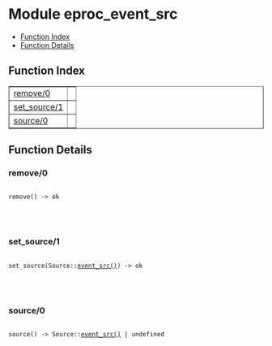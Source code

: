 

# Module eproc_event_src #
* [Function Index](#index)
* [Function Details](#functions)


<a name="index"></a>

## Function Index ##


<table width="100%" border="1" cellspacing="0" cellpadding="2" summary="function index"><tr><td valign="top"><a href="#remove-0">remove/0</a></td><td></td></tr><tr><td valign="top"><a href="#set_source-1">set_source/1</a></td><td></td></tr><tr><td valign="top"><a href="#source-0">source/0</a></td><td></td></tr></table>


<a name="functions"></a>

## Function Details ##

<a name="remove-0"></a>

### remove/0 ###


<pre><code>
remove() -&gt; ok
</code></pre>

<br></br>



<a name="set_source-1"></a>

### set_source/1 ###


<pre><code>
set_source(Source::<a href="#type-event_src">event_src()</a>) -&gt; ok
</code></pre>

<br></br>



<a name="source-0"></a>

### source/0 ###


<pre><code>
source() -&gt; Source::<a href="#type-event_src">event_src()</a> | undefined
</code></pre>

<br></br>



